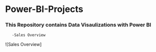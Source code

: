 # Power-BI-Projects
### This Repository contains Data Visaulizations with Power BI

```
   -Sales Overview
```
![Sales Overview]
